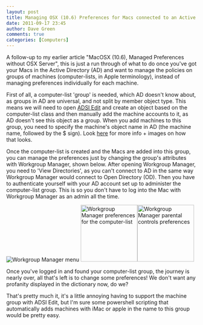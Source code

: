 ```yaml
---
layout: post
title: Managing OSX (10.6) Preferences for Macs connected to an Active Directory domain
date: 2011-09-17 23:45
author: Dave Green
comments: true
categories: [Computers]
---
```

A follow-up to my earlier article "MacOSX (10.6), Managed Preferences without OSX Server", this is just a run through of what to do once you've got your Macs in the Active Directory (AD) and want to manage the policies on groups of machines (computer-lists, in Apple terminology), instead of managing preferences individually for each machine.

First of all, a computer-list 'group' is needed, which AD doesn't know about, as groups in AD are universal, and not split by member object type. This means we will need to open [ADSI Edit](http://technet.microsoft.com/en-us/library/cc773354(WS.10).aspx) and create an object based on the computer-list class and then manually add the machine accounts to it, as AD doesn't see this object as a group. When you add machines to this group, you need to specify the machine's object name in AD (the machine name, followed by the $ sign). Look [here](http://hintsforums.macworld.com/showthread.php?t=118703) for more info + images on how that looks.

Once the computer-list is created and the Macs are added into this group, you can manage the preferences just by changing the group's attributes with Workgroup Manager, shown below. After opening Workgroup Manager, you need to 'View Directories', as you can't connect to AD in the same way Workgroup Manager would connect to Open Directory (OD). Then you have to authenticate yourself with your AD account set up to administer the computer-list group. This is so you don't have to log into the Mac with Workgroup Manager as an admin all the time.

![Workgroup Manager menu](http://tookitway.co.uk/assets/img/Manage10.6PrefsScreenshot02-150x150.png)
[<img class="alignnone size-thumbnail wp-image-291" alt="Workgroup Manager preferences for the computer-list" src="http://tookitaway.co.uk/wp-content/uploads/2011/09/Manage10.6PrefsScreenshot04-150x150.png" width="150" height="150" />](http://tookitaway.co.uk/wp-content/uploads/2011/09/Manage10.6PrefsScreenshot04.png)[<img class="alignnone size-thumbnail wp-image-292" alt="Workgroup Manager parental controls preferences" src="http://tookitaway.co.uk/wp-content/uploads/2011/09/Manage10.6PrefsScreenshot05-150x150.png" width="150" height="150" />](http://tookitaway.co.uk/wp-content/uploads/2011/09/Manage10.6PrefsScreenshot05.png)

Once you've logged in and found your computer-list group, the journey is nearly over, all that's left is to change some preferences! We don't want any profanity displayed in the dictionary now, do we?

That's pretty much it, it's a little annoying having to support the machine group with ADSI Edit, but I'm sure some powershell scripting that automatically adds machines with iMac or apple in the name to this group would be pretty easy.